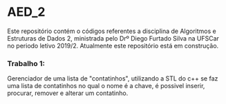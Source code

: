 # AED_2

Este repositório contém o códigos referentes a disciplina de Algoritmos e Estruturas de Dados 2, ministrada pelo Drº Diego Furtado Silva na UFSCar no periodo letivo 2019/2.
Atualmente este repositório está em construção.


<h3><b>Trabalho 1:</b></h3>
Gerenciador de uma lista de "contatinhos", utilizando a STL do c++ se faz uma lista de contatinhos no qual o nome é a chave, é possivel inserir, procurar, remover e alterar um contatinho.
